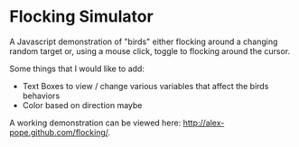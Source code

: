Flocking Simulator
==================
A Javascript demonstration of "birds" either flocking around a changing random target or, using a mouse click, toggle to flocking around the cursor.

Some things that I would like to add:
* Text Boxes to view / change various variables that affect the birds behaviors
* Color based on direction maybe

A working demonstration can be viewed here: http://alex-pope.github.com/flocking/.

